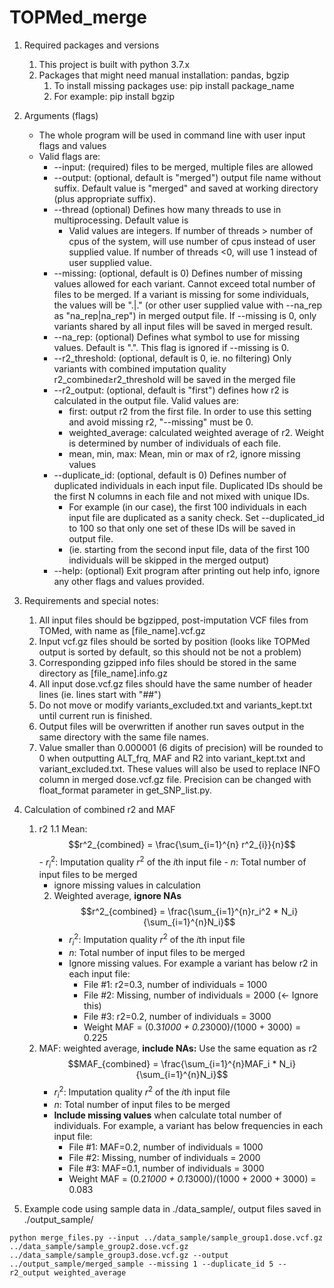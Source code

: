 # TOPMed_merge
1. Required packages and versions
    1. This project is built with python 3.7.x
    2. Packages that might need manual installation: pandas, bgzip
        1. To install missing packages use: pip install package_name
        2. For example: pip install bgzip

2. Arguments (flags)
    - The whole program will be used in command line with user input flags and values
    - Valid flags are:
        - --input: (required) files to be merged, multiple files are allowed
        - --output: (optional, default is "merged") output file name without suffix. Default value is "merged" and saved at working directory (plus appropriate suffix).
        - --thread (optional) Defines how many threads to use in multiprocessing. Default value is
            - Valid values are integers. If number of threads > number of cpus of the system, will use number of cpus instead of user supplied value. If number of threads <0, will use 1 instead of user supplied value.
        - --missing: (optional, default is 0) Defines number of missing values allowed for each variant. Cannot exceed total number of files to be merged. If a variant is missing for some individuals, the values will be ".|." (or other user supplied value with --na_rep as "na_rep|na_rep") in merged output file. If --missing is 0, only variants shared by all input files will be saved in merged result.
        - --na_rep: (optional) Defines what symbol to use for missing values. Default is ".". This flag is ignored if --missing is 0.
        - --r2_threshold: (optional, default is 0, ie. no filtering) Only variants with combined imputation quality r2_combined≥r2_threshold will be saved in the merged file
        - --r2_output: (optional, default is "first") defines how r2 is calculated in the output file. Valid values are:
            - first: output r2 from the first file. In order to use this setting and avoid missing r2, "--missing" must be 0.
            - weighted_average: calculated weighted average of r2. Weight is determined by number of individuals of each file.
            - mean, min, max: Mean, min or max of r2, ignore missing values
        - --duplicate_id: (optional, default is 0) Defines number of duplicated individuals in each input file. Duplicated IDs should be the first N columns in each file and not mixed with unique IDs.
            - For example (in our case), the first 100 individuals in each input file are duplicated as a sanity check. Set --duplicated_id to 100 so that only one set of these IDs will be saved in output file.
            - (ie. starting from the second input file, data of the first 100 individuals will be skipped in the merged output)
        - --help: (optional)  Exit program after printing out help info, ignore any other flags and values provided.
3. Requirements and special notes:
    1. All input files should be bgzipped, post-imputation VCF files from TOMed, with name as [file_name].vcf.gz
    2. Input vcf.gz files should be sorted by position (looks like TOPMed output is sorted by default, so this should not be not a problem)
    3. Corresponding gzipped info files should be stored in the same directory as [file_name].info.gz
    4. All input dose.vcf.gz files should have the same number of header lines (ie. lines start with "##")
    5. Do not move or modify variants_excluded.txt and variants_kept.txt until current run is finished.
    6. Output files will be overwritten if another run saves output in the same directory with the same file names.
    7. Value smaller than 0.000001 (6 digits of precision) will be rounded to 0 when outputting ALT_frq, MAF and R2 into variant_kept.txt and variant_excluded.txt. These values will also be used to replace INFO column in merged dose.vcf.gz file. Precision can be changed with float_format parameter in get_SNP_list.py.
4. Calculation of combined r2 and MAF
    1. r2
        1.1 Mean:
            $$r^2_{combined} = \frac{\sum_{i=1}^{n} r^2_{i}}{n}$$
            - $r^2_i$: Imputation quality $r^2$ of the $i$th input file
            - $n$: Total number of input files to be merged
	    - ignore missing values in calculation
        2. Weighted average, **ignore NAs**
            $$r^2_{combined} = \frac{\sum_{i=1}^{n}r_i^2 * N_i}{\sum_{i=1}^{n}N_i}$$
            - $r^2_i$: Imputation quality $r^2$ of the $i$th input file
            - $n$: Total number of input files to be merged
            - Ignore missing values. For example a variant has below r2 in each input file:
                - File #1: r2=0.3, number of individuals = 1000
                - File #2: Missing, number of individuals = 2000 (← Ignore this)
                - File #3: r2=0.2, number of individuals = 3000
                - Weight MAF = (0.3*1000 + 0.2*3000)/(1000 + 3000) = 0.225
    2. MAF: weighted average, **include NAs:** Use the same equation as r2
        $$MAF_{combined} = \frac{\sum_{i=1}^{n}MAF_i * N_i}{\sum_{i=1}^{n}N_i}$$ 
        - $r^2_i$: Imputation quality $r^2$ of the $i$th input file
        - $n$: Total number of input files to be merged
        - **Include missing values** when calculate total number of individuals. For example, a variant has below frequencies in each input file:
            - File #1: MAF=0.2, number of individuals = 1000
            - File #2: Missing, number of individuals = 2000
            - File #3: MAF=0.1, number of individuals = 3000
            - Weight MAF = (0.2*1000 + 0.1*3000)/(1000 + 2000 + 3000) = 0.083
5. Example code using sample data in ./data_sample/, output files saved in ./output_sample/
```
python merge_files.py --input ../data_sample/sample_group1.dose.vcf.gz ../data_sample/sample_group2.dose.vcf.gz ../data_sample/sample_group3.dose.vcf.gz --output ../output_sample/merged_sample --missing 1 --duplicate_id 5 --r2_output weighted_average
```
